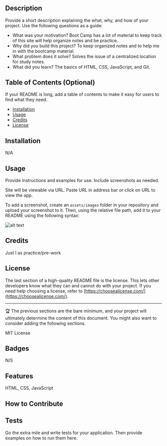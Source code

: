 # <Your-Project-Title>

## Description

Provide a short description explaining the what, why, and how of your project. Use the following questions as a guide:

- What was your motivation?
Boot Camp has a lot of material to keep track of this site will help organize notes and be practice.
- Why did you build this project? 
To keep organized notes and to help me in with the bootcamp material.
- What problem does it solve?
Solves the issue of a centralized location for study notes.
- What did you learn?
The basics of HTML, CSS, JavaScript, and Git.
## Table of Contents (Optional)

If your README is long, add a table of contents to make it easy for users to find what they need.

- [Installation](#installation)
- [Usage](#usage)
- [Credits](#credits)
- [License](#license)

## Installation

N/A

## Usage

Provide instructions and examples for use. Include screenshots as needed.

Site will be viewable via URL. Paste URL in address bar or click on URL to view the app.

To add a screenshot, create an `assets/images` folder in your repository and upload your screenshot to it. Then, using the relative file path, add it to your README using the following syntax:

![alt text](assets/images/screenshot.png)

## Credits

Just I as practice/pre-work

## License

The last section of a high-quality README file is the license. This lets other developers know what they can and cannot do with your project. If you need help choosing a license, refer to [https://choosealicense.com/](https://choosealicense.com/).

---

🏆 The previous sections are the bare minimum, and your project will ultimately determine the content of this document. You might also want to consider adding the following sections.

MIT License

## Badges
N/S
## Features

HTML, CSS, JavaScript

## How to Contribute

## Tests

Go the extra mile and write tests for your application. Then provide examples on how to run them here.